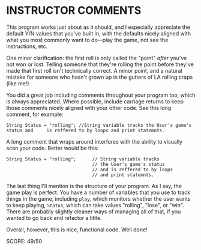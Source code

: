 INSTRUCTOR COMMENTS
===================

This program works just about as it should, and I especially
appreciate the default Y/N values that you've built in, with
the defaults nicely aligned with what you most commonly want
to do--play the game, not see the instructions, etc.

One minor clarification: the first roll is only called the
"point" *after* you've not won or lost. Telling someone that
they're rolling the point before they've made that first
roll isn't technically correct. A minor point, and a natural
mistake for someone who hasn't grown up in the gutters of LA
rolling craps (like me!)

You did a great job including comments throughout your program
too, which is always appreciated. Where possible, include 
carriage returns to keep those comments nicely aligned with 
your other code. See this long comment, for example:

    String Status = "rolling"; //String variable tracks the User's game's status and     is reffered to by loops and print statemnts.

A long comment that wraps around interferes with the ability 
to visually scan your code. Better would be this:

    String Status = "rolling";      // String variable tracks 
                                    // the User's game's status 
                                    // and is reffered to by loops 
                                    // and print statemnts.

The last thing I'll mention is the structure of your program. As
I say, the game play is perfect. You have a number of variables
that you use to track things in the game, including `play`, which
monitors whether the user wants to keep playing, `Status`, which 
can take values "rolling", "lose", or "win". There are probably 
slightly cleaner ways of managing all of that, if you wanted to
go back and refactor a little.

Overall, however, this is nice, functional code. Well done!

SCORE: 49/50

